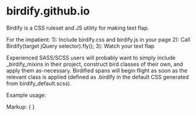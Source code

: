 birdify.github.io
=================

Birdify is a CSS ruleset and JS utility for making text flap.

For the impatient:
 1): Include birdify.css and birdify.js in your page
 2): Call Birdify(target jQuery selector).fly();
 3): Watch your text flap

Experienced SASS/SCSS users will probably want to simply include _birdify_mixins in their project, construct bird classes of their own, and apply them as-necessary. Birdified spans will begin flight as soon as the relevant class is applied (defined as .birdify in the default CSS generated from birdify_default.scss).

Example usage:

Markup:
<span class="birdified with-paren">
  <span class="left wing">{</span>
  <span class="right wing">}</span>
</span>
